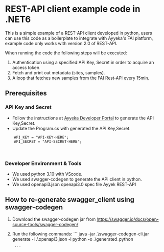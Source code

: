 # REST-API client example code in .NET6

This is a simple example of a REST-API client developed in python, users can use this code as a boilerplate to integrate with Ayyeka's FAI platform, example code only works with version 2.0 of REST-API.

When running the code the following steps will be executed:
1. Authentication using a specified API Key, Secret in order to acquire an access token.
2. Fetch and print out metadata (sites, samples).
3. A loop that fetches new samples from the FAI Rest-API every 15min.

## Prerequisites

### API Key and Secret
* Follow the instructions at [Ayyeka Developer Portal](https://developer.ayyeka.com/docs/authentication) to generate the API Key,Secret.
* Update the Program.cs with generated the API Key,Secret.

```
    API_KEY = "API-KEY-HERE";
    API_SECRET = "API-SECRET-HERE";

```
    

### Developer Environment & Tools

* We used python 3.10 with VScode.
* We used swagger-codegen to generate the API client in python.
* We used openapi3.json openapi3.0 spec file Ayyek REST-API


## How to re-generate swagger_client using swagger-codegen
1. Download the swagger-codegen jar from https://swagger.io/docs/open-source-tools/swagger-codegen/
2. Run the following commands:
        ```
        java -jar .\swagger-codegen-cli.jar generate  -i .\openapi3.json  -l python   -o  .\generated_python

        ```
